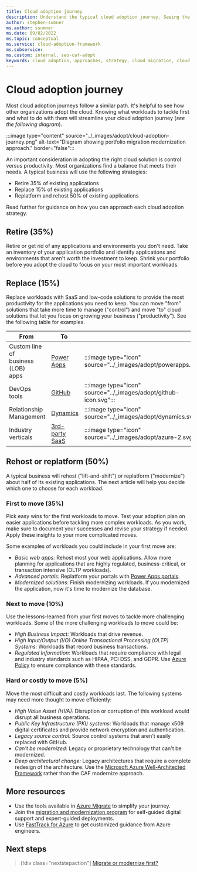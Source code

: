 ```yaml
---
title: Cloud adoption journey
description: Understand the typical cloud adoption journey. Seeing the steps others take can increase the success of your cloud adoption journey.
author: stephen-sumner
ms.author: ssumner
ms.date: 09/02/2022
ms.topic: conceptual
ms.service: cloud-adoption-framework
ms.subservice: 
ms.custom: internal, seo-caf-adopt
keywords: cloud adoption, approaches, strategy, cloud migration, cloud modernization, cloud adoption framework
---
```


# Cloud adoption journey

Most cloud adoption journeys follow a similar path.  It's helpful to see how other organizations adopt the cloud. Knowing what workloads to tackle first and what to do with them will streamline your cloud adoption journey (*see the following diagram*).

:::image type="content" source="../_images/adopt/cloud-adoption-journey.png" alt-text="Diagram showing portfolio migration modernization approach." border="false":::

An important consideration in adopting the right cloud solution is control versus productivity. Most organizations find a balance that meets their needs. A typical business will use the following strategies:

- Retire 35% of existing applications
- Replace 15% of existing applications
- Replatform and rehost 50% of existing applications

Read further for guidance on how you can approach each cloud adoption strategy.

## Retire (35%)

Retire or get rid of any applications and environments you don't need. Take an inventory of your application portfolio and identify applications and environments that aren't worth the investment to keep. Shrink your portfolio before you adopt the cloud to focus on your most important workloads.

## Replace (15%)

Replace workloads with SaaS and low-code solutions to provide the most productivity for the applications you need to keep. You can move "from" solutions that take more time to manage ("control") and move "to" cloud solutions that let you focus on growing your business ("productivity"). See the following table for examples.

| From<span title="Replace">&nbsp;</span> | To<span title="To">&nbsp;</span> |<span></span>|
|-|-|-|
|Custom line of <br>business (LOB)<br>apps|[Power Apps](/power-apps/powerapps-overview)| :::image type="icon" source="../_images/adopt/powerapps.svg":::
|DevOps tools|[GitHub](/learn/modules/introduction-to-github/)|:::image type="icon" source="../_images/adopt/github-icon.svg":::
|Relationship <br>Management|[Dynamics](/dynamics365/get-started/intro-crossapp-index)|:::image type="icon" source="../_images/adopt/dynamics.svg":::
|Industry <br>verticals|[3rd-party <br>SaaS](/marketplace/apps)|:::image type="icon" source="../_images/adopt/azure-2.svg":::

## Rehost or replatform (50%)

A typical business will rehost ("lift-and-shift") or replatform ("modernize") about half of its existing applications. The next article will help you decide which one to choose for each workload.

### First to move (35%)

Pick easy wins for the first workloads to move. Test your adoption plan on easier applications before tackling more complex workloads. As you work, make sure to document your successes and revise your strategy if needed. Apply these insights to your more complicated moves.

Some examples of workloads you could include in your first move are:

- *Basic web apps:* Rehost most your web applications. Allow more planning for applications that are highly regulated, business-critical, or transaction intensive (OLTP workloads).
- *Advanced portals:* Replatform your portals with [Power Apps portals](/power-apps/maker/portals/overview).
- *Modernized solutions:* Finish modernizing workloads. If you modernized the application, now it's time to modernize the database.

### Next to move (10%)

Use the lessons-learned from your first moves to tackle more challenging workloads. Some of the more challenging workloads to move could be:

- *High Business Impact:* Workloads that drive revenue.
- *High Input/Output (I/O) Online Transactional Processing (OLTP) Systems:* Workloads that record business transactions.
- *Regulated Information:* Workloads that require compliance with legal and industry standards such as HIPAA, PCI DSS, and GDPR. Use [Azure Policy](/azure/governance/policy/concepts/regulatory-compliance) to ensure compliance with these standards.

### Hard or costly to move (5%)

Move the most difficult and costly workloads last. The following systems may need more thought to move efficiently:

- *High Value Asset (HVA):* Disruption or corruption of this workload would disrupt all business operations.
- *Public Key Infrastructure (PKI) systems:* Workloads that manage x509 digital certificates and provide network encryption and authentication.
- *Legacy source control:* Source control systems that aren't easily replaced with GitHub.
- *Can't be modernized:* Legacy or proprietary technology that can't be modernized.
- *Deep architectural change:* Legacy architectures that require a complete redesign of the architecture. Use the [Microsoft Azure Well-Architected Framework](/azure/architecture/framework/) rather than the CAF modernize approach.

## More resources

- Use the tools available in [Azure Migrate](/azure/migrate/migrate-services-overview) to simplify your journey.
- Join the [migration and modernization program](/migration/migration-modernization-program/#program-form) for self-guided digital support and expert-guided deployments.
- Use [FastTrack for Azure](https://azure.microsoft.com/programs/azure-fasttrack/?v=18.03#overview) to get customized guidance from Azure engineers.

## Next steps

> [!div class="nextstepaction"]
> [Migrate or modernize first?](../adopt/migrate-or-modernize.md)
